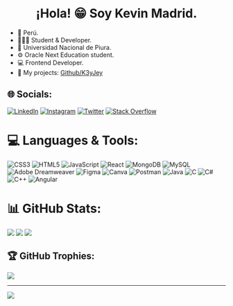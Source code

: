 ## <h1 align="center"> ¡Hola! 😁 Soy Kevin Madrid. </h1>

* 📍 Perú.
* 👨🏻‍💻 Student & Developer. 
* 🏢 Universidad Nacional de Piura.
* ⚙️ Oracle Next Education student.
* 💻 Frontend Developer.
* 📁 My projects: [Github/K3yJey](https://github.com/K3yJey)


## 🌐 Socials:
[![LinkedIn](https://img.shields.io/badge/LinkedIn-%230077B5.svg?logo=linkedin&logoColor=white)](https://linkedin.com/in/k3yjey-dev)
[![Instagram](https://img.shields.io/badge/Instagram-%23E4405F.svg?logo=Instagram&logoColor=white)](https://instagram.com/K3yJey)
[![Twitter](https://img.shields.io/badge/Twitter-%231DA1F2.svg?logo=Twitter&logoColor=white)](https://twitter.com/K3yJey) 
[![Stack Overflow](https://img.shields.io/badge/-Stackoverflow-FE7A16?logo=stack-overflow&logoColor=white)](https://stackoverflow.com/users/K3yJey)

# 💻 Languages & Tools:
![CSS3](https://img.shields.io/badge/css3-%231572B6.svg?style=flat&logo=css3&logoColor=white)
![HTML5](https://img.shields.io/badge/html5-%23E34F26.svg?style=flat&logo=html5&logoColor=white)
![JavaScript](https://img.shields.io/badge/javascript-%23323330.svg?style=flat&logo=javascript&logoColor=%23F7DF1E)
![React](https://img.shields.io/badge/react-%2320232a.svg?style=flat&logo=react&logoColor=%2361DAFB)
![MongoDB](https://img.shields.io/badge/MongoDB-%234ea94b.svg?style=flat&logo=mongodb&logoColor=white)
![MySQL](https://img.shields.io/badge/mysql-%2300f.svg?style=flat&logo=mysql&logoColor=white)
![Adobe Dreamweaver](https://img.shields.io/badge/Adobe%20Dreamweaver-FF61F6.svg?style=flat&logo=Adobe%20Dreamweaver&logoColor=white) 	![Figma](https://img.shields.io/badge/figma-%23F24E1E.svg?style=flat&logo=figma&logoColor=white)
![Canva](https://img.shields.io/badge/Canva-%2300C4CC.svg?style=flat&logo=Canva&logoColor=white)
![Postman](https://img.shields.io/badge/Postman-FF6C37?style=flat&logo=postman&logoColor=white)
![Java](https://img.shields.io/badge/java-%23ED8B00.svg?style=flat&logo=java&logoColor=white)
![C](https://img.shields.io/badge/c-%2300599C.svg?style=flat&logo=c&logoColor=white)
![C#](https://img.shields.io/badge/c%23-%23239120.svg?style=flat&logo=c-sharp&logoColor=white)
![C++](https://img.shields.io/badge/c++-%2300599C.svg?style=flat&logo=c%2B%2B&logoColor=white)
![Angular](https://img.shields.io/badge/angular-%23DD0031.svg?style=flat&logo=angular&logoColor=white)

# 📊 GitHub Stats:
![](https://github-readme-stats.vercel.app/api?username=K3yJey&theme=dark&hide_border=false&include_all_commits=false&count_private=false)
![](https://github-readme-streak-stats.herokuapp.com/?user=K3yJey&theme=dark&hide_border=false)
![](https://github-readme-stats.vercel.app/api/top-langs/?username=K3yJey&theme=dark&hide_border=false&include_all_commits=false&count_private=false&layout=compact)

## 🏆 GitHub Trophies:
![](https://github-profile-trophy.vercel.app/?username=K3yJey&theme=discord&no-frame=false&no-bg=true&margin-w=4)

---
[![](https://visitcount.itsvg.in/api?id=K3yJey&icon=0&color=12)](https://visitcount.itsvg.in)